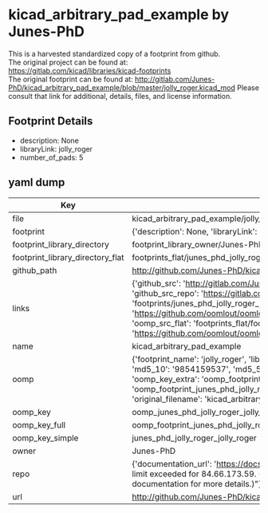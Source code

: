 # kicad_arbitrary_pad_example by Junes-PhD  
This is a harvested standardized copy of a footprint from github.  
The original project can be found at:  
https://gitlab.com/kicad/libraries/kicad-footprints  
The original footprint can be found at:
http://gitlab.com/Junes-PhD/kicad_arbitrary_pad_example/blob/master/jolly_roger.kicad_mod
Please consult that link for additional, details, files, and license information.  
## Footprint Details
* description: None  
* libraryLink: jolly_roger  
* number_of_pads: 5  
## yaml dump  
| Key | Value |  
| --- | --- |  
| file | kicad_arbitrary_pad_example/jolly_roger.kicad_mod |  
| footprint | {'description': None, 'libraryLink': 'jolly_roger', 'number_of_pads': 5} |  
| footprint_library_directory | footprint_library_owner/Junes-PhD_kicad_arbitrary_pad_example |  
| footprint_library_directory_flat | footprints_flat/junes_phd_jolly_roger_jolly_roger/working |  
| github_path | http://github.com/Junes-PhD/kicad_arbitrary_pad_example/blob/master/jolly_roger.kicad_mod |  
| links | {'github_src': 'http://gitlab.com/Junes-PhD/kicad_arbitrary_pad_example/blob/master/jolly_roger.kicad_mod', 'github_src_repo': 'https://gitlab.com/kicad/libraries/kicad-footprints', 'oomp_bot': 'footprints/junes_phd_jolly_roger_jolly_roger/working', 'oomp_bot_github': 'https://github.com/oomlout/oomlout_oomp_footprint_bot/tree/main/footprints/junes_phd_jolly_roger_jolly_roger/working', 'oomp_src_flat': 'footprints_flat/footprints_flat/junes_phd_jolly_roger_jolly_roger/working', 'oomp_src_flat_github': 'https://github.com/oomlout/oomlout_oomp_footprint_src/tree/main/footprints_flat/junes_phd_jolly_roger_jolly_roger/working'} |  
| name | kicad_arbitrary_pad_example |  
| oomp | {'footprint_name': 'jolly_roger', 'library_name': 'jolly_roger_kicad_mod', 'md5': '9854159537bd50894a64c23c7c1114a8', 'md5_10': '9854159537', 'md5_5': '98541', 'md5_6': '985415', 'oomp_key': 'oomp_junes_phd_jolly_roger_jolly_roger', 'oomp_key_extra': 'oomp_footprint_junes_phd_jolly_roger_jolly_roger', 'oomp_key_full': 'oomp_footprint_junes_phd_jolly_roger_jolly_roger_985415', 'oomp_key_simple': 'junes_phd_jolly_roger_jolly_roger', 'original_filename': 'kicad_arbitrary_pad_example/jolly_roger.kicad_mod', 'owner_name': 'junes_phd'} |  
| oomp_key | oomp_junes_phd_jolly_roger_jolly_roger |  
| oomp_key_full | oomp_footprint_junes_phd_jolly_roger_jolly_roger |  
| oomp_key_simple | junes_phd_jolly_roger_jolly_roger |  
| owner | Junes-PhD |  
| repo | {'documentation_url': 'https://docs.github.com/rest/overview/resources-in-the-rest-api#rate-limiting', 'message': "API rate limit exceeded for 84.66.173.59. (But here's the good news: Authenticated requests get a higher rate limit. Check out the documentation for more details.)"} |  
| url | http://github.com/Junes-PhD/kicad_arbitrary_pad_example |  

